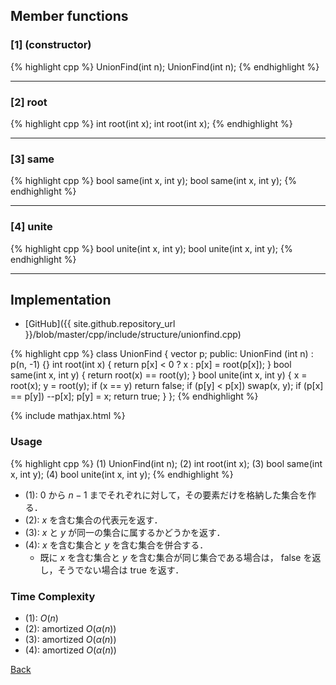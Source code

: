 ## Member functions

### [1] (constructor)
{% highlight cpp %}
UnionFind(int n);
UnionFind(int n);
{% endhighlight %}


---------------------------------------

### [2] root
{% highlight cpp %}
int root(int x);
int root(int x);
{% endhighlight %}


---------------------------------------

### [3] same
{% highlight cpp %}
bool same(int x, int y);
bool same(int x, int y);
{% endhighlight %}


---------------------------------------

### [4] unite
{% highlight cpp %}
bool unite(int x, int y);
bool unite(int x, int y);
{% endhighlight %}


---------------------------------------

## Implementation

- [GitHub]({{ site.github.repository_url }}/blob/master/cpp/include/structure/unionfind.cpp)

{% highlight cpp %}
class UnionFind {
  vector<int> p;
public:
  UnionFind (int n) : p(n, -1) {}
  int root(int x) {
    return p[x] < 0 ? x : p[x] = root(p[x]);
  }
  bool same(int x, int y) {
    return root(x) == root(y);
  }
  bool unite(int x, int y) {
    x = root(x); y = root(y);
    if (x == y) return false;
    if (p[y] < p[x]) swap(x, y);
    if (p[x] == p[y]) --p[x];
    p[y] = x;
    return true;
  }
};
{% endhighlight %}

{% include mathjax.html %}

### Usage

{% highlight cpp %}
(1) UnionFind(int n);
(2) int root(int x);
(3) bool same(int x, int y);
(4) bool unite(int x, int y);
{% endhighlight %}

- (1): $0$ から $n - 1$ までそれぞれに対して，その要素だけを格納した集合を作る．
- (2): $x$ を含む集合の代表元を返す．
- (3): $x$ と $y$ が同一の集合に属するかどうかを返す．
- (4): $x$ を含む集合と $y$ を含む集合を併合する．
  - 既に $x$ を含む集合と $y$ を含む集合が同じ集合である場合は，
    false を返し，そうでない場合は true を返す．

### Time Complexity
- (1): $O(n)$
- (2): amortized $O(\alpha(n))$
- (3): amortized $O(\alpha(n))$
- (4): amortized $O(\alpha(n))$

[Back](../..)
